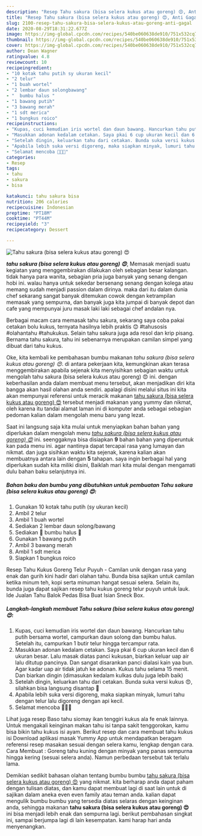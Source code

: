 ```yaml
---
description: "Resep Tahu sakura (bisa selera kukus atau goreng) 😍, Anti Gagal"
title: "Resep Tahu sakura (bisa selera kukus atau goreng) 😍, Anti Gagal"
slug: 2100-resep-tahu-sakura-bisa-selera-kukus-atau-goreng-anti-gagal
date: 2020-08-29T18:31:22.677Z
image: https://img-global.cpcdn.com/recipes/540be060638de910/751x532cq70/tahu-sakura-bisa-selera-kukus-atau-goreng-😍-foto-resep-utama.jpg
thumbnail: https://img-global.cpcdn.com/recipes/540be060638de910/751x532cq70/tahu-sakura-bisa-selera-kukus-atau-goreng-😍-foto-resep-utama.jpg
cover: https://img-global.cpcdn.com/recipes/540be060638de910/751x532cq70/tahu-sakura-bisa-selera-kukus-atau-goreng-😍-foto-resep-utama.jpg
author: Dean Wagner
ratingvalue: 4.8
reviewcount: 10
recipeingredient:
- "10 kotak tahu putih sy ukuran kecil"
- "2 telur"
- "1 buah wortel"
- "2 lembar daun solongbawang"
- "  bumbu halus "
- "1 bawang putih"
- "3 bawang merah"
- "1 sdt merica"
- "1 bungkus roico"
recipeinstructions:
- "Kupas, cuci kemudian iris wortel dan daun bawang. Hancurkan tahu putih bersama wortel, campurkan daun solong dan bumbu halus. Setelah itu, campurkan 1 butir telur hingga tercampur rata."
- "Masukkan adonan kedalam cetakan. Saya pkai 6 cup ukuran kecil dan 6 ukuran besar. Lalu masak diatas panci kukusan, biarkan keluar uap air lalu ditutup pancinya. Dan sangat disarankan panci dialasi kain yaa bun. Agar kadar uap air tidak jatuh ke adonan. Kukus tahu selama 15 menit. Dan biarkan dingin (dimasukan kedalam kulkas dulu juga lebih baik)"
- "Setelah dingin, keluarkan tahu dari cetakan. Bunda suka versi kukus 😍, silahkan bisa langsung disantap 🤗"
- "Apabila lebih suka versi digoreng, maka siapkan minyak, lumuri tahu dengan telur lalu digoreng dengan api kecil."
- "Selamat mencoba 🤗🤗🤗"
categories:
- Resep
tags:
- tahu
- sakura
- bisa

katakunci: tahu sakura bisa 
nutrition: 206 calories
recipecuisine: Indonesian
preptime: "PT18M"
cooktime: "PT44M"
recipeyield: "3"
recipecategory: Dessert

---
```



![Tahu sakura (bisa selera kukus atau goreng) 😍](https://img-global.cpcdn.com/recipes/540be060638de910/751x532cq70/tahu-sakura-bisa-selera-kukus-atau-goreng-😍-foto-resep-utama.jpg)

<b><i>tahu sakura (bisa selera kukus atau goreng) 😍</i></b>, Memasak menjadi suatu kegiatan yang menggembirakan dilakukan oleh sebagian besar kalangan. tidak hanya para wanita, sebagian pria juga banyak yang senang dengan hobi ini. walau hanya untuk sekedar bersenang senang dengan kolega atau memang sudah menjadi passion dalam dirinya. maka dari itu dalam dunia chef sekarang sangat banyak ditemukan cowok dengan ketrampilan memasak yang sempurna, dan banyak juga kita jumpai di banyak depot dan cafe yang mempunyai juru masak laki laki sebagai chef andalan nya.

Berbagai macam cara memasak tahu sakura, sekarang saya coba pakai cetakan bolu kukus, ternyata hasilnya lebih praktis 😊 #tahusosis #olahantahu #tahukukus. Selain tahu sakura juga ada resol dan krip pisang. Bernama tahu sakura, tahu ini sebenarnya merupakan camilan simpel yang dibuat dari tahu kukus.

Oke, kita kembali ke pembahasan bumbu makanan <i>tahu sakura (bisa selera kukus atau goreng) 😍</i>. di antara pekerjaan kita, kemungkinan akan terasa menggembirakan apabila sejenak kita menyisihkan sebagian waktu untuk mengolah tahu sakura (bisa selera kukus atau goreng) 😍 ini. dengan keberhasilan anda dalam membuat menu tersebut, akan menjadikan diri kita bangga akan hasil olahan anda sendiri. apalagi disini melalui situs ini kita akan mempunyai referensi untuk meracik makanan <u>tahu sakura (bisa selera kukus atau goreng) 😍</u> tersebut menjadi makanan yang yummy dan nikmat, oleh karena itu tandai alamat laman ini di komputer anda sebagai sebagian pedoman kalian dalam mengolah menu baru yang lezat.


Saat ini langsung saja kita mulai untuk menyiapkan bahan bahan yang diperlukan dalam mengolah menu <u><i>tahu sakura (bisa selera kukus atau goreng) 😍</i></u> ini. seenggaknya bisa disiapkan <b>9</b> bahan bahan yang diperuntuk kan pada menu ini. agar nantinya dapat tercapai rasa yang lumayan dan nikmat. dan juga sisihkan waktu kita sejenak, karena kalian akan membuatnya antara lain dengan <b>5</b> tahapan. saya ingin berbagai hal yang diperlukan sudah kita miliki disini, Baiklah mari kita mulai dengan mengamati dulu bahan baku selanjutnya ini.

<!--inarticleads1-->

##### Bahan baku dan bumbu yang dibutuhkan untuk pembuatan Tahu sakura (bisa selera kukus atau goreng) 😍:

1. Gunakan 10 kotak tahu putih (sy ukuran kecil)
1. Ambil 2 telur
1. Ambil 1 buah wortel
1. Sediakan 2 lembar daun solong/bawang
1. Sediakan  🌸 bumbu halus 🌸
1. Gunakan 1 bawang putih
1. Ambil 3 bawang merah
1. Ambil 1 sdt merica
1. Siapkan 1 bungkus roico


Resep Tahu Kukus Goreng Telur Puyuh - Camilan unik dengan rasa yang enak dan gurih kini hadir dari olahan tahu. Bunda bisa sajikan untuk camilan ketika minum teh, kopi serta minuman hangat sesuai selera. Selain itu, bunda juga dapat sajikan resep tahu kukus goreng telur puyuh untuk lauk. Ide Jualan Tahu Balok Pedas Bisa Buat Isian Sneck Box. 

<!--inarticleads2-->

##### Langkah-langkah membuat Tahu sakura (bisa selera kukus atau goreng) 😍:

1. Kupas, cuci kemudian iris wortel dan daun bawang. Hancurkan tahu putih bersama wortel, campurkan daun solong dan bumbu halus. Setelah itu, campurkan 1 butir telur hingga tercampur rata.
1. Masukkan adonan kedalam cetakan. Saya pkai 6 cup ukuran kecil dan 6 ukuran besar. Lalu masak diatas panci kukusan, biarkan keluar uap air lalu ditutup pancinya. Dan sangat disarankan panci dialasi kain yaa bun. Agar kadar uap air tidak jatuh ke adonan. Kukus tahu selama 15 menit. Dan biarkan dingin (dimasukan kedalam kulkas dulu juga lebih baik)
1. Setelah dingin, keluarkan tahu dari cetakan. Bunda suka versi kukus 😍, silahkan bisa langsung disantap 🤗
1. Apabila lebih suka versi digoreng, maka siapkan minyak, lumuri tahu dengan telur lalu digoreng dengan api kecil.
1. Selamat mencoba 🤗🤗🤗


Lihat juga resep Baso tahu siomay ikan tenggiri kukus ala fe enak lainnya. Untuk mengakali keinginan makan tahu isi tanpa sakit tenggorokan, kamu bisa bikin tahu kukus isi ayam. Berikut resep dan cara membuat tahu kukus isi Download aplikasi masak Yummy App untuk mendapatkan beragam referensi resep masakan sesuai dengan selera kamu, lengkap dengan cara. Cara Membuat : Goreng tahu kuning dengan minyak yang panas sempurna hingga kering (sesuai selera anda). Namun perbedaan tersebut tak terlalu lama. 

Demikian sedikit bahasan olahan tentang bumbu bumbu <u>tahu sakura (bisa selera kukus atau goreng) 😍</u> yang nikmat. kita berharap anda dapat paham dengan tulisan diatas, dan kamu dapat membuat lagi di saat lain untuk di sajikan dalam aneka even even family atau teman anda. kalian dapat mengulik bumbu bumbu yang tersedia diatas selaras dengan keinginan anda, sehingga makanan <b>tahu sakura (bisa selera kukus atau goreng) 😍</b> ini bisa menjadi lebih enak dan sempurna lagi. berikut pembahasan singkat ini, sampai berjumpa lagi di lain kesempatan. kami harap hari anda menyenangkan.
